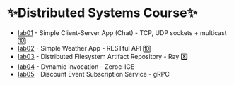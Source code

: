 <h1>✨Distributed Systems Course✨</h1>

<ul>
  <li> <a href="https://github.com/YoC00lig/Distributed-Systems/tree/main/homework1">lab01</a> - Simple Client-Server App (Chat) - TCP, UDP sockets + multicast 🔟 </li>
  <li> <a href="https://github.com/YoC00lig/Distributed-Systems/tree/main/homework2">lab02</a> - Simple Weather App - RESTful API 🔟</li>
    <li> <a href="https://github.com/YoC00lig/Distributed-Systems/tree/main/homework3">lab03</a> - Distributed Filesystem Artifact Repository - Ray 8️⃣</li>
  <li> <a href="https://github.com/YoC00lig/Distributed-Systems/tree/main/homework4-5/ICE">lab04</a> - Dynamic Invocation - Zeroc-ICE </li>
    <li> <a href="https://github.com/YoC00lig/Distributed-Systems/tree/main/homework4-5/grpc">lab05</a> - Discount Event Subscription Service - gRPC </li>
</ul>
